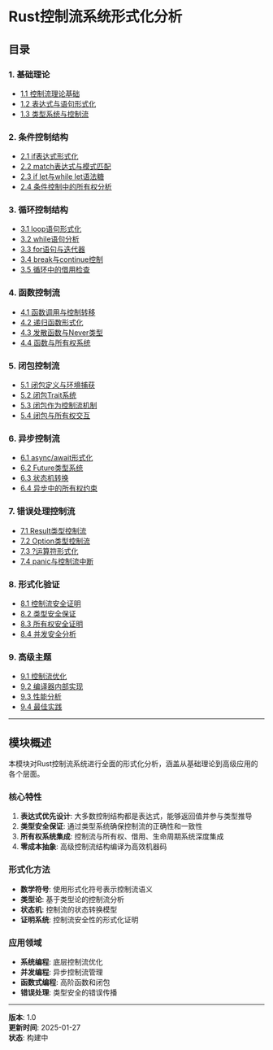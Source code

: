 # Rust控制流系统形式化分析

## 目录

### 1. 基础理论

- [1.1 控制流理论基础](./01_foundations/01_control_flow_theory.md)
- [1.2 表达式与语句形式化](./01_foundations/02_expressions_statements.md)
- [1.3 类型系统与控制流](./01_foundations/03_type_system_integration.md)

### 2. 条件控制结构

- [2.1 if表达式形式化](./02_conditional/01_if_expressions.md)
- [2.2 match表达式与模式匹配](./02_conditional/02_match_patterns.md)
- [2.3 if let与while let语法糖](./02_conditional/03_if_while_let.md)
- [2.4 条件控制中的所有权分析](./02_conditional/04_ownership_analysis.md)

### 3. 循环控制结构

- [3.1 loop语句形式化](./03_loops/01_loop_statements.md)
- [3.2 while语句分析](./03_loops/02_while_statements.md)
- [3.3 for语句与迭代器](./03_loops/03_for_iterators.md)
- [3.4 break与continue控制](./03_loops/04_break_continue.md)
- [3.5 循环中的借用检查](./03_loops/05_borrow_checking.md)

### 4. 函数控制流

- [4.1 函数调用与控制转移](./04_functions/01_function_calls.md)
- [4.2 递归函数形式化](./04_functions/02_recursion.md)
- [4.3 发散函数与Never类型](./04_functions/03_diverging_functions.md)
- [4.4 函数与所有权系统](./04_functions/04_ownership_system.md)

### 5. 闭包控制流

- [5.1 闭包定义与环境捕获](./05_closures/01_closure_definitions.md)
- [5.2 闭包Trait系统](./05_closures/02_closure_traits.md)
- [5.3 闭包作为控制流机制](./05_closures/03_control_flow_mechanism.md)
- [5.4 闭包与所有权交互](./05_closures/04_ownership_interaction.md)

### 6. 异步控制流

- [6.1 async/await形式化](./06_async/01_async_await.md)
- [6.2 Future类型系统](./06_async/02_future_types.md)
- [6.3 状态机转换](./06_async/03_state_machines.md)
- [6.4 异步中的所有权约束](./06_async/04_ownership_constraints.md)

### 7. 错误处理控制流

- [7.1 Result类型控制流](./07_error_handling/01_result_control_flow.md)
- [7.2 Option类型控制流](./07_error_handling/02_option_control_flow.md)
- [7.3 ?运算符形式化](./07_error_handling/03_question_operator.md)
- [7.4 panic与控制流中断](./07_error_handling/04_panic_control_flow.md)

### 8. 形式化验证

- [8.1 控制流安全证明](./08_formal_verification/01_safety_proofs.md)
- [8.2 类型安全保证](./08_formal_verification/02_type_safety.md)
- [8.3 所有权安全证明](./08_formal_verification/03_ownership_safety.md)
- [8.4 并发安全分析](./08_formal_verification/04_concurrency_safety.md)

### 9. 高级主题

- [9.1 控制流优化](./09_advanced/01_control_flow_optimization.md)
- [9.2 编译器内部实现](./09_advanced/02_compiler_implementation.md)
- [9.3 性能分析](./09_advanced/03_performance_analysis.md)
- [9.4 最佳实践](./09_advanced/04_best_practices.md)

---

## 模块概述

本模块对Rust控制流系统进行全面的形式化分析，涵盖从基础理论到高级应用的各个层面。

### 核心特性

1. **表达式优先设计**: 大多数控制结构都是表达式，能够返回值并参与类型推导
2. **类型安全保证**: 通过类型系统确保控制流的正确性和一致性
3. **所有权系统集成**: 控制流与所有权、借用、生命周期系统深度集成
4. **零成本抽象**: 高级控制流结构编译为高效机器码

### 形式化方法

- **数学符号**: 使用形式化符号表示控制流语义
- **类型论**: 基于类型论的控制流分析
- **状态机**: 控制流的状态转换模型
- **证明系统**: 控制流安全性的形式化证明

### 应用领域

- **系统编程**: 底层控制流优化
- **并发编程**: 异步控制流管理
- **函数式编程**: 高阶函数和闭包
- **错误处理**: 类型安全的错误传播

---

**版本**: 1.0  
**更新时间**: 2025-01-27  
**状态**: 构建中
